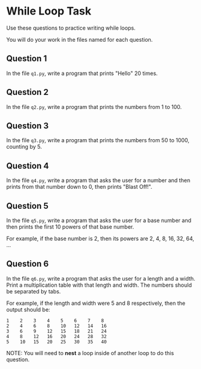 # While Loop Task

Use these questions to practice writing while loops.

You will do your work in the files named for each question.

## Question 1

In the file `q1.py`, write a program that prints "Hello" 20 times.

## Question 2

In the file `q2.py`, write a program that prints the numbers from 1 to 100.

## Question 3

In the file `q3.py`, write a program that prints the numbers from 50 to 1000, counting by 5.

## Question 4

In the file `q4.py`, write a program that asks the user for a number and then prints from that number down to 0, then prints "Blast Off!".

## Question 5

In the file `q5.py`, write a program that asks the user for a base number and then prints the first 10 powers of that base number.

For example, if the base number is 2, then its powers are 2, 4, 8, 16, 32, 64, ...

## Question 6

In the file `q6.py`, write a program that asks the user for a length and a width.  Print a multiplication table with that length and width.  The numbers should be separated by tabs.

For example, if the length and width were 5 and 8 respectively, then the output should be:
```
1    2    3    4    5    6    7    8
2    4    6    8    10   12   14   16
3    6    9    12   15   18   21   24
4    8    12   16   20   24   28   32
5    10   15   20   25   30   35   40
```

NOTE: You will need to **nest** a loop inside of another loop to do this question.
